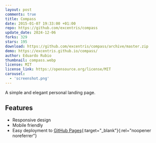 ```yaml
---
layout: post
comments: true
title: Compass
date: 2015-01-07 19:33:00 +01:00
repo: https://github.com/excentris/compass
update_date: 2024-12-06
forks: 329
stars: 195
download: https://github.com/excentris/compass/archive/master.zip
demo: https://excentris.github.io/compass/
author: Eduardo Rubio
thumbnail: compass.webp
license: MIT
license_link: https://opensource.org/license/MIT
carousel:
  - 'screenshot.png'
---
```


A simple and elegant personal landing page.

## Features

* Responsive design
* Mobile friendly
* Easy deployment to [GitHub Pages](https://pages.github.com){:target="_blank"}{:rel="noopener noreferrer"}
